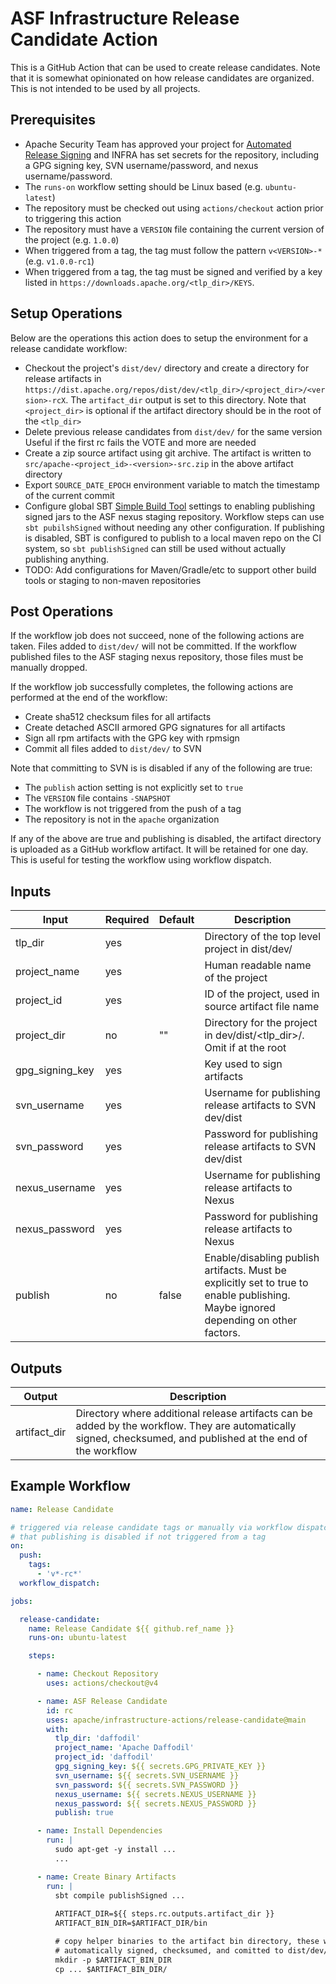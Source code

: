 # ASF Infrastructure Release Candidate Action

This is a GitHub Action that can be used to create release candidates. Note
that it is somewhat opinionated on how release candidates are organized. This
is not intended to be used by all projects.

## Prerequisites

* Apache Security Team has approved your project for
  [Automated Release Signing](https://infra.apache.org/release-signing.html#automated-release-signing)
  and INFRA has set secrets for the repository, including a GPG signing key,
  SVN username/password, and nexus username/password.
* The `runs-on` workflow setting should be Linux based (e.g. `ubuntu-latest`)
* The repository must be checked out using `actions/checkout` action prior to
  triggering this action
* The repository must have a `VERSION` file containing the current version of the
  project (e.g. `1.0.0`)
* When triggered from a tag, the tag must follow the pattern `v<VERSION>-*`
  (e.g. `v1.0.0-rc1`)
* When triggered from a tag, the tag must be signed and verified by a key
  listed in `https://downloads.apache.org/<tlp_dir>/KEYS`.

## Setup Operations

Below are the operations this action does to setup the environment for a
release candidate workflow:

* Checkout the project's `dist/dev/` directory and create a directory for
  release artifacts in `https://dist.apache.org/repos/dist/dev/<tlp_dir>/<project_dir>/<version>-rcX`.
  The `artifact_dir` output is set to this directory. Note that `<project_dir>`
  is optional if the artifact directory should be in the root of the
  `<tlp_dir>`
* Delete previous release candidates from `dist/dev/` for the same version
  Useful if the first rc fails the VOTE and more are needed
* Create a zip source artifact using git archive. The artifact is written to
  `src/apache-<project_id>-<version>-src.zip` in the above artifact directory
* Export `SOURCE_DATE_EPOCH` environment variable to match the timestamp of the
  current commit
* Configure global SBT [Simple Build Tool](https://scala-sbt.org) settings to
  enabling publishing signed jars to the ASF nexus staging repository. Workflow
  steps can use `sbt pubilshSigned` without needing any other configuration. If
  publishing is disabled, SBT is configured to publish to a local maven repo on
  the CI system, so `sbt publishSigned` can still be used without actually
  publishing anything.
* TODO: Add configurations for Maven/Gradle/etc to support other build tools or
  staging to non-maven repositories

## Post Operations

If the workflow job does not succeed, none of the following actions are taken.
Files added to `dist/dev/` will not be committed. If the workflow published
files to the ASF staging nexus repository, those files must be manually
dropped.

If the workflow job successfully completes, the following actions are performed
at the end of the workflow:

* Create sha512 checksum files for all artifacts
* Create detached ASCII armored GPG signatures for all artifacts
* Sign all rpm artifacts with the GPG key with rpmsign
* Commit all files added to `dist/dev/` to SVN

Note that committing to SVN is is disabled if any of the following are true:
* The `publish` action setting is not explicitly set to `true`
* The `VERSION` file contains `-SNAPSHOT`
* The workflow is not triggered from the push of a tag
* The repository is not in the `apache` organization

If any of the above are true and publishing is disabled, the artifact directory
is uploaded as a GitHub workflow artifact. It will be retained for one day.
This is useful for testing the workflow using workflow dispatch.

## Inputs
| Input           | Required | Default | Description |
|-----------------|----------|---------|-------------|
| tlp_dir         | yes      |         | Directory of the top level project in dist/dev/ |
| project_name    | yes      |         | Human readable name of the project |
| project_id      | yes      |         | ID of the project, used in source artifact file name |
| project_dir     | no       | ""      | Directory for the project in dev/dist/<tlp_dir>/. Omit if at the root |
| gpg_signing_key | yes      |         | Key used to sign artifacts |
| svn_username    | yes      |         | Username for publishing release artifacts to SVN dev/dist |
| svn_password    | yes      |         | Password for publishing release artifacts to SVN dev/dist |
| nexus_username  | yes      |         | Username for publishing release artifacts to Nexus |
| nexus_password  | yes      |         | Password for publishing release artifacts to Nexus |
| publish         | no       | false   | Enable/disabling publish artifacts. Must be explicitly set to true to enable publishing. Maybe ignored depending on other factors. |

## Outputs

| Output          | Description |
|-----------------|-------------|
| artifact_dir    | Directory where additional release artifacts can be added by the workflow. They are automatically signed, checksumed, and published at the end of the workflow |

## Example Workflow

```yaml
name: Release Candidate

# triggered via release candidate tags or manually via workflow dispatch, note
# that publishing is disabled if not triggered from a tag
on:
  push:
    tags:
      - 'v*-rc*'
  workflow_dispatch:

jobs:

  release-candidate:
    name: Release Candidate ${{ github.ref_name }}
    runs-on: ubuntu-latest

    steps:

      - name: Checkout Repository
        uses: actions/checkout@v4

      - name: ASF Release Candidate
        id: rc
        uses: apache/infrastructure-actions/release-candidate@main
        with:
          tlp_dir: 'daffodil'
          project_name: 'Apache Daffodil'
          project_id: 'daffodil'
          gpg_signing_key: ${{ secrets.GPG_PRIVATE_KEY }}
          svn_username: ${{ secrets.SVN_USERNAME }}
          svn_password: ${{ secrets.SVN_PASSWORD }}
          nexus_username: ${{ secrets.NEXUS_USERNAME }}
          nexus_password: ${{ secrets.NEXUS_PASSWORD }}
          publish: true

      - name: Install Dependencies
        run: |
          sudo apt-get -y install ...
          ...

      - name: Create Binary Artifacts
        run: |
          sbt compile publishSigned ...
          
          ARTIFACT_DIR=${{ steps.rc.outputs.artifact_dir }}
          ARTIFACT_BIN_DIR=$ARTIFACT_DIR/bin

          # copy helper binaries to the artifact bin directory, these will be
          # automatically signed, checksumed, and comitted to dist/dev/
          mkdir -p $ARTIFACT_BIN_DIR
          cp ... $ARTIFACT_BIN_DIR/
```
